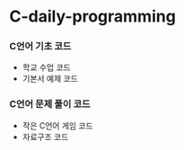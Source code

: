 # C-daily-programming

### C언어 기초 코드
- 학교 수업 코드
- 기본서 예제 코드

### C언어 문제 풀이 코드
- 작은 C언어 게임 코드
- 자료구조 코드

